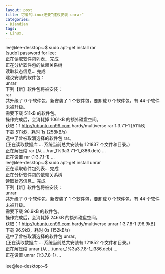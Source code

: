 ```yaml
---
layout: post
title: 可爱的Linux还要“建议安装 unrar”
categories:
- Diandian
tags:
- Linux, 
---
```

lee@lee-desktop:~$ sudo apt-get install rar
<br />[sudo] password for lee:
<br />正在读取软件包列表... 完成
<br />正在分析软件包的依赖关系树&nbsp;&nbsp;&nbsp;&nbsp;&nbsp;&nbsp;
<br />读取状态信息... 完成&nbsp;&nbsp;&nbsp;&nbsp;&nbsp;&nbsp;&nbsp;&nbsp;&nbsp;&nbsp;&nbsp;&nbsp;
<br />建议安装的软件包：
<br /> unrar
<br />下列【新】软件包将被安装：
<br /> rar
<br />共升级了 0 个软件包，新安装了 1 个软件包，要卸载 0 个软件包，有 44 个软件未被升级。
<br />需要下载 511kB 的软件包。
<br />操作完成后，会消耗掉 1061kB 的额外磁盘空间。
<br />获取：1 http://ubuntu.cn99.com hardy/multiverse rar 1:3.7.1-1 [511kB]
<br />下载 511kB，耗时 1s (258kB/s)
<br />选中了曾被取消选择的软件包 rar。
<br />(正在读取数据库 ... 系统当前总共安装有 121837 个文件和目录。)
<br />正在解压缩 rar (从 .../rar_1%3a3.7.1-1_i386.deb) ...
<br />正在设置 rar (1:3.7.1-1) ...
<br />lee@lee-desktop:~$ sudo apt-get install unrar
<br />正在读取软件包列表... 完成
<br />正在分析软件包的依赖关系树&nbsp;&nbsp;&nbsp;&nbsp;&nbsp;&nbsp;
<br />读取状态信息... 完成&nbsp;&nbsp;&nbsp;&nbsp;&nbsp;&nbsp;&nbsp;&nbsp;&nbsp;&nbsp;&nbsp;&nbsp;
<br />下列【新】软件包将被安装：
<br /> unrar
<br />共升级了 0 个软件包，新安装了 1 个软件包，要卸载 0 个软件包，有 44 个软件未被升级。
<br />需要下载 96.9kB 的软件包。
<br />操作完成后，会消耗掉 246kB 的额外磁盘空间。
<br />获取：1 http://ubuntu.cn99.com hardy/multiverse unrar 1:3.7.8-1 [96.9kB]
<br />下载 96.9kB，耗时 0s (152kB/s)
<br />选中了曾被取消选择的软件包 unrar。
<br />(正在读取数据库 ... 系统当前总共安装有 121852 个文件和目录。)
<br />正在解压缩 unrar (从 .../unrar_1%3a3.7.8-1_i386.deb) ...
<br />正在设置 unrar (1:3.7.8-1) ...
<br />
<br />lee@lee-desktop:~$
<br />